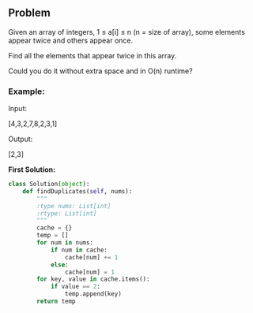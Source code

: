 ## Problem

Given an array of integers, 1 ≤ a[i] ≤ n (n = size of array), some elements appear twice and others appear once.

Find all the elements that appear twice in this array.

Could you do it without extra space and in O(n) runtime?

### Example:

Input:

[4,3,2,7,8,2,3,1]

Output:

[2,3]


**First Solution:**
```python
class Solution(object):
    def findDuplicates(self, nums):
        """
        :type nums: List[int]
        :rtype: List[int]
        """
        cache = {}
        temp = []
        for num in nums:
            if num in cache:
                cache[num] += 1
            else:
                cache[num] = 1
        for key, value in cache.items():
            if value == 2:
                temp.append(key)
        return temp
```